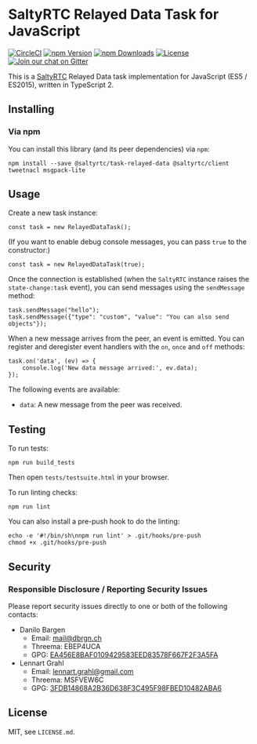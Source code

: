 # SaltyRTC Relayed Data Task for JavaScript

[![CircleCI](https://circleci.com/gh/saltyrtc/saltyrtc-task-relayed-data-js/tree/master.svg?style=shield)](https://circleci.com/gh/saltyrtc/saltyrtc-task-relayed-data-js/tree/master)
[![npm Version](https://img.shields.io/npm/v/@saltyrtc/task-relayed-data.svg?maxAge=2592000)](https://www.npmjs.com/package/@saltyrtc/task-relayed-data)
[![npm Downloads](https://img.shields.io/npm/dt/@saltyrtc/task-relayed-data.svg?maxAge=3600)](https://www.npmjs.com/package/@saltyrtc/task-relayed-data)
[![License](https://img.shields.io/badge/license-MIT-blue.svg)](https://github.com/saltyrtc/saltyrtc-task-relayed-data-js)
[![Join our chat on Gitter](https://badges.gitter.im/saltyrtc/Lobby.svg)](https://gitter.im/saltyrtc/Lobby)

This is a [SaltyRTC](https://saltyrtc.org/) Relayed Data task implementation for
JavaScript (ES5 / ES2015), written in TypeScript 2.


## Installing

### Via npm

You can install this library (and its peer dependencies) via `npm`:

    npm install --save @saltyrtc/task-relayed-data @saltyrtc/client tweetnacl msgpack-lite


## Usage

Create a new task instance:

    const task = new RelayedDataTask();

(If you want to enable debug console messages, you can pass `true` to the constructor:)

    const task = new RelayedDataTask(true);

Once the connection is established (when the `SaltyRTC` instance raises the
`state-change:task` event), you can send messages using the `sendMessage` method:

    task.sendMessage("hello");
    task.sendMessage({"type": "custom", "value": "You can also send objects"});

When a new message arrives from the peer, an event is emitted. You can register
and deregister event handlers with the `on`, `once` and `off` methods:

    task.on('data', (ev) => {
        console.log('New data message arrived:', ev.data);
    });

The following events are available:

* `data`: A new message from the peer was received.


## Testing

To run tests:

    npm run build_tests

Then open `tests/testsuite.html` in your browser.

To run linting checks:

    npm run lint

You can also install a pre-push hook to do the linting:

    echo -e '#!/bin/sh\nnpm run lint' > .git/hooks/pre-push
    chmod +x .git/hooks/pre-push


## Security

### Responsible Disclosure / Reporting Security Issues

Please report security issues directly to one or both of the following contacts:

- Danilo Bargen
    - Email: mail@dbrgn.ch
    - Threema: EBEP4UCA
    - GPG: [EA456E8BAF0109429583EED83578F667F2F3A5FA][keybase-dbrgn]
- Lennart Grahl
    - Email: lennart.grahl@gmail.com
    - Threema: MSFVEW6C
    - GPG: [3FDB14868A2B36D638F3C495F98FBED10482ABA6][keybase-lgrahl]

[keybase-dbrgn]: https://keybase.io/dbrgn
[keybase-lgrahl]: https://keybase.io/lgrahl


## License

MIT, see `LICENSE.md`.
